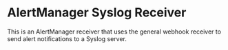 # AlertManager Syslog Receiver

This is an AlertManager receiver that uses the general webhook receiver to send alert notifications to a Syslog server.

